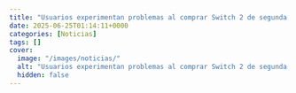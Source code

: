 ```yaml
---
title: "Usuarios experimentan problemas al comprar Switch 2 de segunda mano"
date: 2025-06-25T01:14:11+0000
categories: [Noticias]
tags: []
cover:
  image: "/images/noticias/"
  alt: "Usuarios experimentan problemas al comprar Switch 2 de segunda mano"
  hidden: false
---
```




